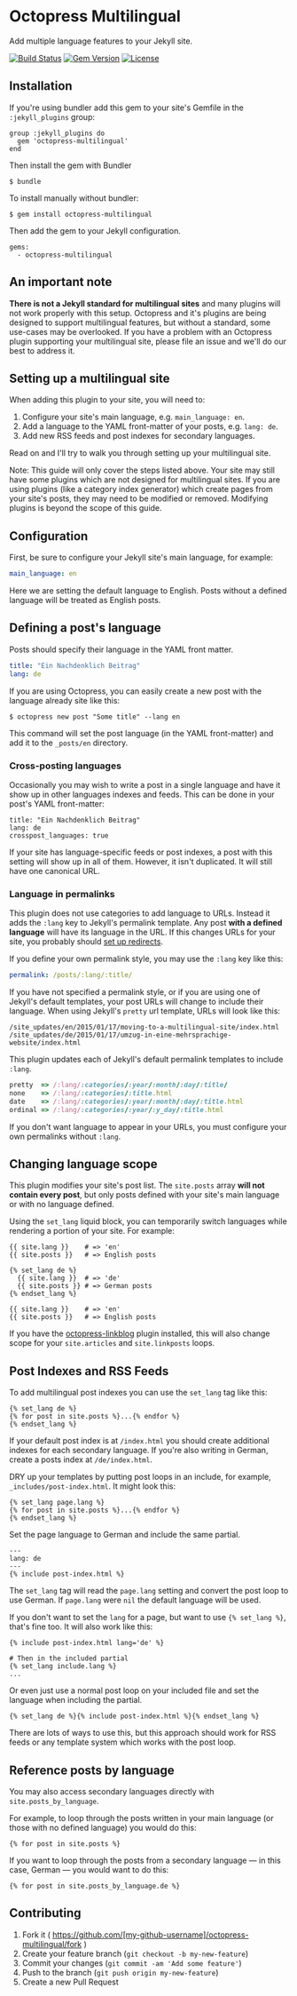# Octopress Multilingual

Add multiple language features to your Jekyll site.

[![Build Status](http://img.shields.io/travis/octopress/multilingual.svg)](https://travis-ci.org/octopress/multilingual)
[![Gem Version](http://img.shields.io/gem/v/octopress-multilingual.svg)](https://rubygems.org/gems/octopress-multilingual)
[![License](http://img.shields.io/:license-mit-blue.svg)](http://octopress.mit-license.org)

## Installation

If you're using bundler add this gem to your site's Gemfile in the `:jekyll_plugins` group:

    group :jekyll_plugins do
      gem 'octopress-multilingual'
    end

Then install the gem with Bundler

    $ bundle

To install manually without bundler:

    $ gem install octopress-multilingual

Then add the gem to your Jekyll configuration.

    gems:
      - octopress-multilingual


## An important note

**There is not a Jekyll standard for multilingual sites** and many plugins will not work properly with this setup. Octopress and it's
plugins are being designed to support multilingual features, but without a standard, some use-cases may be overlooked. If you have a
problem with an Octopress plugin supporting your multilingual site, please file an issue and we'll do our best to address it.

## Setting up a multilingual site

When adding this plugin to your site, you will need to:

1. Configure your site's main language, e.g. `main_language: en`.
2. Add a language to the YAML front-matter of your posts, e.g. `lang: de`.
3. Add new RSS feeds and post indexes for secondary languages.

Read on and I'll try to walk you through setting up your multilingual site. 

Note: This guide will only cover the steps listed above. Your site may still have some plugins which are not designed for multilingual sites. If you are using plugins (like a category index generator) which create pages from your site's posts, they may need to be modified or removed. Modifying plugins is beyond the scope of this guide.

## Configuration

First, be sure to configure your Jekyll site's main language, for example:

```yaml
main_language: en
```

Here we are setting the default language to English. Posts without a defined language will be treated as English posts.

## Defining a post's language

Posts should specify their language in the YAML front matter. 

```yaml
title: "Ein Nachdenklich Beitrag"
lang: de
```

If you are using Octopress, you can easily create a new post with the language already site like this:

```
$ octopress new post "Some title" --lang en
```

This command will set the post language (in the YAML front-matter) and add it to the `_posts/en` directory.

### Cross-posting languages

Occasionally you may wish to write a post in a single language and have it show up in other languages indexes and feeds. This can be done in your post's YAML front-matter:

```
title: "Ein Nachdenklich Beitrag"
lang: de
crosspost_languages: true
```

If your site has language-specific feeds or post indexes, a post with this setting will show up in all of them. However, it isn't duplicated. It will still have one canonical URL.

### Language in permalinks

This plugin does not use categories to add language to URLs. Instead it adds the `:lang` key to Jekyll's permalink template.
Any post **with a defined language** will have its language in the URL. If this changes URLs for your site, you probably should [set up redirects](https://github.com/jekyll/jekyll-redirect-from).

If you define your own permalink style, you may use the `:lang` key like this:

```yaml
permalink: /posts/:lang/:title/
```

If you have not specified a permalink style, or if you are using one of Jekyll's default templates, your post URLs will change to include their language.
When using Jekyll's `pretty` url template, URLs will look like this:

```
/site_updates/en/2015/01/17/moving-to-a-multilingual-site/index.html
/site_updates/de/2015/01/17/umzug-in-eine-mehrsprachige-website/index.html
```

This plugin updates each of Jekyll's default permalink templates to include `:lang`.

```ruby
pretty  => /:lang/:categories/:year/:month/:day/:title/
none    => /:lang/:categories/:title.html
date    => /:lang/:categories/:year/:month/:day/:title.html
ordinal => /:lang/:categories/:year/:y_day/:title.html
```

If you don't want language to appear in your URLs, you must configure your own permalinks without `:lang`.

## Changing language scope

This plugin modifies your site's post list. The `site.posts` array **will not contain every post**, but only posts defined with your site's main language or with no language defined.

Using the `set_lang` liquid block, you can temporarily switch languages while rendering a portion of your site. For example:

```
{{ site.lang }}    # => 'en'
{{ site.posts }}   # => English posts 

{% set_lang de %}
  {{ site.lang }}  # => 'de'
  {{ site.posts }} # => German posts 
{% endset_lang %}

{{ site.lang }}    # => 'en'
{{ site.posts }}   # => English posts 
```

If you have the [octopress-linkblog](https://github.com/octopress/linkblog) plugin installed, this will also change scope for your
`site.articles` and `site.linkposts` loops.

## Post Indexes and RSS Feeds

To add multilingual post indexes you can use the `set_lang` tag like this:

```
{% set_lang de %}
{% for post in site.posts %}...{% endfor %}
{% endset_lang %}
```

If your default post index is at `/index.html` you should create additional indexes for each secondary language. If you're also writing in German, create a posts index at `/de/index.html`.

DRY up your templates by putting post loops in an include, for
example, `_includes/post-index.html`. It might look this:

<!-- title:"From _includes/post-index.html" -->
```
{% set_lang page.lang %}
{% for post in site.posts %}...{% endfor %}
{% endset_lang %}
```

Set the page language to German and include the same partial.

<!-- title:"From /de/index.html" -->
```
---
lang: de
---
{% include post-index.html %}
```

The `set_lang` tag will read the `page.lang` setting and
convert the post loop to use German. If `page.lang` were
`nil` the default language will be used.

If you don't want to set the `lang` for a page, but want to
use `{% set_lang %}`, that's fine too. It will also work like
this:

```
{% include post-index.html lang='de' %}

# Then in the included partial
{% set_lang include.lang %}
...
```

Or even just use a normal post loop on your included file and
set the language when including the partial.

```
{% set_lang de %}{% include post-index.html %}{% endset_lang %}
```

There are lots of ways to use this, but this approach should work for RSS feeds or any template system which works with the post loop.

## Reference posts by language

You may also access secondary languages directly with `site.posts_by_language`.

For example, to loop through the posts written in your main language (or those with no defined language) you would do this:

```
{% for post in site.posts %}
```

If you want to loop through the posts from a secondary language — in this case, German — you would want to do this:

```
{% for post in site.posts_by_language.de %}
```

## Contributing

1. Fork it ( https://github.com/[my-github-username]/octopress-multilingual/fork )
2. Create your feature branch (`git checkout -b my-new-feature`)
3. Commit your changes (`git commit -am 'Add some feature'`)
4. Push to the branch (`git push origin my-new-feature`)
5. Create a new Pull Request
